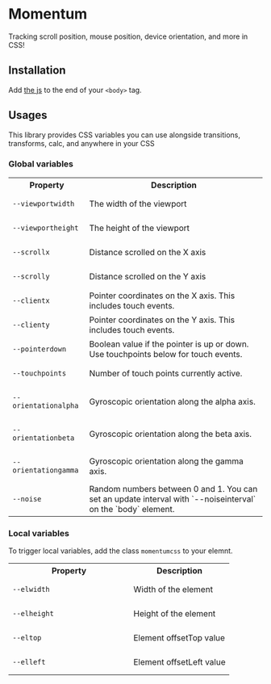 # Momentum

Tracking scroll position, mouse position, device orientation, and more in CSS!

## Installation

Add [the js](https://raw.githubusercontent.com/scottkellum/momentum-css/master/momentum-css.js) to the end of your `<body>` tag.

## Usages

This library provides CSS variables you can use alongside transitions, transforms, calc, and anywhere in your CSS

### Global variables

<table>
<tr><th>Property<th>Description
<tr><td><pre><code>--viewportwidth</code></pre><td>The width of the viewport
<tr><td><pre><code>--viewportheight</code></pre><td>The height of the viewport
<tr><td><pre><code>--scrollx</code></pre><td>Distance scrolled on the X axis
<tr><td><pre><code>--scrolly</code></pre><td>Distance scrolled on the Y axis
<tr><td><pre><code>--clientx</code></pre><td>Pointer coordinates on the X axis. This includes touch events.
<tr><td><pre><code>--clienty</code></pre><td>Pointer coordinates on the Y axis. This includes touch events.
<tr><td><pre><code>--pointerdown</code></pre><td>Boolean value if the pointer is up or down. Use touchpoints below for touch events.
<tr><td><pre><code>--touchpoints</code></pre><td>Number of touch points currently active.
<tr><td><pre><code>--orientationalpha</code></pre><td>Gyroscopic orientation along the alpha axis.
<tr><td><pre><code>--orientationbeta</code></pre><td>Gyroscopic orientation along the beta axis.
<tr><td><pre><code>--orientationgamma</code></pre><td>Gyroscopic orientation along the gamma axis.
<tr><td><pre><code>--noise</code></pre><td>Random numbers between 0 and 1. You can set an update interval with `--noiseinterval` on the `body` element.
</table>

### Local variables

To trigger local variables, add the class `momentumcss` to your elemnt.

<table>
<tr><th style="width:14em">Property<th>Description
<tr><td><pre><code>--elwidth</code></pre><td>Width of the element
<tr><td><pre><code>--elheight</code></pre><td>Height of the element
<tr><td><pre><code>--eltop</code></pre><td>Element offsetTop value
<tr><td><pre><code>--elleft</code></pre><td>Element offsetLeft value
</table>